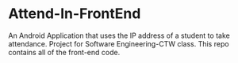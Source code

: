 # Attend-In-FrontEnd
An Android Application that uses the IP address of a student to take attendance. Project for Software Engineering-CTW class. This repo contains all of the front-end code.
